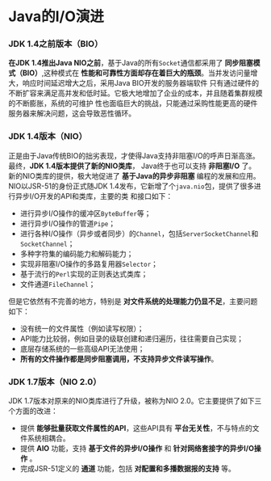 Java的I/O演进
===========================
### JDK 1.4之前版本（BIO）
**在JDK 1.4推出Java NIO之前**，基于Java的所有`Socket`通信都采用了 **同步阻塞模式（BIO）**,这种模式在
**性能和可靠性方面却存在着巨大的瓶颈**。当并发访问量增大，响应时间延迟增大之后，采用Java BIO开发的服务器端软件
只有通过硬件的不断扩容来满足高并发和低时延。它极大地增加了企业的成本，并且随着集群规模的不断膨胀，系统的可维护
性也面临巨大的挑战，只能通过采购性能更高的硬件服务器来解决问题，这会导致恶性循环。

### JDK 1.4版本（NIO）
正是由于Java传统BIO的拙劣表现，才使得Java支持非阻塞I/O的呼声日渐高涨。最终，**JDK 1.4版本提供了新的NIO类库**，
Java终于也可以支持 **非阻塞I/O** 了。新的NIO类库的提供，极大地促进了 **基于Java的异步非阻塞** 编程的发展和应用。
NIO以JSR-51的身份正式随JDK 1.4发布，它新增了个`java.nio`包，提供了很多进行异步I/O开发的API和类库，主要的类
和接口如下：
+ 进行异步I/O操作的缓冲区`ByteBuffer`等；
+ 进行异步I/O操作的管道`Pipe`；
+ 进行各种I/O操作（异步或者同步）的`Channel`，包括`ServerSocketChannel`和`SocketChannel`；
+ 多种字符集的编码能力和解码能力；
+ 实现非阻塞I/O操作的多路复用器`Selector`；
+ 基于流行的`Perl`实现的正则表达式类库；
+ 文件通道`FileChannel`；

但是它依然有不完善的地方，特别是 **对文件系统的处理能力仍显不足**，主要问题如下：
+ 没有统一的文件属性（例如读写权限）；
+ API能力比较弱，例如目录的级联创建和递归遍历，往往需要自己实现；
+ 底层存储系统的一些高级API无法使用；
+ **所有的文件操作都是同步阻塞调用，不支持异步文件读写操作**。 

### JDK 1.7版本（NIO 2.0）
JDK 1.7版本对原来的NIO类库进行了升级，被称为NIO 2.0。它主要提供了如下三个方面的改进：
+ 提供 **能够批量获取文件属性的API**，这些API具有 **平台无关性**，不与特点的文件系统相耦合。
+ 提供 **AIO** 功能，支持 **基于文件的异步I/O操作** 和 **针对网络套接字的异步I/O操作** 。
+ 完成JSR-51定义的 **通道** 功能，包括 **对配置和多播数据报的支持** 等。
